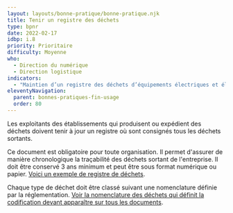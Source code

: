 ```yaml
---
layout: layouts/bonne-pratique/bonne-pratique.njk
title: Tenir un registre des déchets
type: bpnr
date: 2022-02-17
idbp: i.8
priority: Prioritaire
difficulty: Moyenne
who:
  - Direction du numérique
  - Direction logistique
indicators:
  - "Maintien d’un registre des déchets d’équipements électriques et électroniques et des consommables : oui / non"
eleventyNavigation:
  parent: bonnes-pratiques-fin-usage
  order: 80
---
```


Les exploitants des établissements qui produisent ou expédient des déchets doivent tenir à jour un registre où sont consignés tous les déchets sortants.

Ce document est obligatoire pour toute organisation. Il permet d'assurer de manière chronologique la traçabilité des déchets sortant de l'entreprise. Il doit être conservé 3 ans minimum et peut être sous format numérique ou papier. [Voici un exemple de registre de déchets](http://www.ademe.fr/sites/default/files/assets/documents/gisement_dechet.xlsx).

Chaque type de déchet doit être classé suivant une nomenclature définie par la réglementation. [Voir la nomenclature des déchets qui définit la codification devant apparaître sur tous les documents](http://www.ademe.fr/sites/default/files/assets/documents/nomenclature_dechets.pdf).
